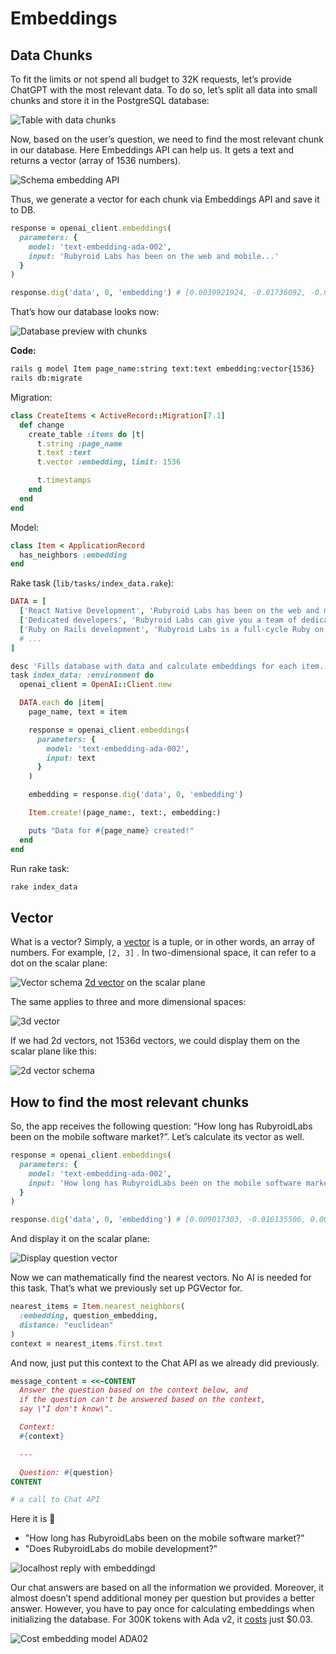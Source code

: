 # Embeddings

## Data Chunks

To fit the limits or not spend all budget to 32K requests, let’s provide ChatGPT with the most relevant data. To do so, let’s split all data into small chunks and store it in the PostgreSQL database:

![Table with data chunks](images/1_luNBEWLOdWQV7lmb1RjZKw.webp)

Now, based on the user’s question, we need to find the most relevant chunk in our database. Here Embeddings API can help us. It gets a text and returns a vector (array of 1536 numbers).

![Schema embedding API](images/0_BPWjUbjIVVfYjEAB.png)

Thus, we generate a vector for each chunk via Embeddings API and save it to DB.

```ruby
response = openai_client.embeddings(
  parameters: {
    model: 'text-embedding-ada-002',
    input: 'Rubyroid Labs has been on the web and mobile...'
  }
)

response.dig('data', 0, 'embedding') # [0.0039921924, -0.01736092, -0.015491072, ...]
```

That’s how our database looks now:

![Database preview with chunks](images/1__LI0_qzYN1D4K_UoGVPdWw.webp)

**Code:**

```bash
rails g model Item page_name:string text:text embedding:vector{1536}
rails db:migrate
```

Migration:

```ruby
class CreateItems < ActiveRecord::Migration[7.1]
  def change
    create_table :items do |t|
      t.string :page_name
      t.text :text
      t.vector :embedding, limit: 1536

      t.timestamps
    end
  end
end
```

Model:

```ruby
class Item < ApplicationRecord
  has_neighbors :embedding
end
```

Rake task (`lib/tasks/index_data.rake`):

```ruby
DATA = [
  ['React Native Development', 'Rubyroid Labs has been on the web and mobile...'],
  ['Dedicated developers', 'Rubyroid Labs can give you a team of dedicated d...'],
  ['Ruby on Rails development', 'Rubyroid Labs is a full-cycle Ruby on Rails...'],
  # ...
]

desc 'Fills database with data and calculate embeddings for each item.'
task index_data: :environment do
  openai_client = OpenAI::Client.new

  DATA.each do |item|
    page_name, text = item

    response = openai_client.embeddings(
      parameters: {
        model: 'text-embedding-ada-002',
        input: text
      }
    )

    embedding = response.dig('data', 0, 'embedding')

    Item.create!(page_name:, text:, embedding:)

    puts "Data for #{page_name} created!"
  end
end
```

Run rake task:

```bash
rake index_data
```

## Vector

What is a vector? Simply, a [vector](https://en.wikipedia.org/wiki/Vector_(mathematics_and_physics)) is a tuple, or in other words, an array of numbers. For example, `[2, 3]` . In two-dimensional space, it can refer to a dot on the scalar plane:

![Vector schema](images/0_s8KX-T17sk6cycnz.png)
[2d vector](https://en.wikipedia.org/wiki/Euclidean_vector) on the scalar plane

The same applies to three and more dimensional spaces:

![3d vector](images/0_dOk9yJIOrimYkKy_.png)

If we had 2d vectors, not 1536d vectors, we could display them on the scalar plane like this:

![2d vector schema](images/0_jA2ilMeIRqHzYc_i.png)

## How to find the most relevant chunks
So, the app receives the following question: “How long has RubyroidLabs been on the mobile software market?”. Let’s calculate its vector as well.

```ruby
response = openai_client.embeddings(
  parameters: {
    model: 'text-embedding-ada-002',
    input: 'How long has RubyroidLabs been on the mobile software market?'
  }
)

response.dig('data', 0, 'embedding') # [0.009017303, -0.016135506, 0.0013286859, ...]
```

And display it on the scalar plane:

![Display question vector](images/0_vUwvVU0HDoFTRV3V.png)

Now we can mathematically find the nearest vectors. No AI is needed for this task. That’s what we previously set up PGVector for.

```ruby
nearest_items = Item.nearest_neighbors(
  :embedding, question_embedding,
  distance: "euclidean"
)
context = nearest_items.first.text
```

And now, just put this context to the Chat API as we already did previously.

```ruby
message_content = <<~CONTENT
  Answer the question based on the context below, and
  if the question can't be answered based on the context,
  say \"I don't know\".

  Context:
  #{context}

  ---

  Question: #{question}
CONTENT

# a call to Chat API
```

Here it is 🎉
- "How long has RubyroidLabs been on the mobile software market?"
- "Does RubyroidLabs do mobile development?"

![localhost reply with embeddingd](images/0_prTcPwmtY8hUxwAh.png)

Our chat answers are based on all the information we provided. Moreover, it almost doesn’t spend additional money per question but provides a better answer. However, you have to pay once for calculating embeddings when initializing the database. For 300K tokens with Ada v2, it [costs](https://openai.com/pricing) just $0.03.

![Cost embedding model ADA02](images/0_kJBMMFMLSic54yF5.png)

